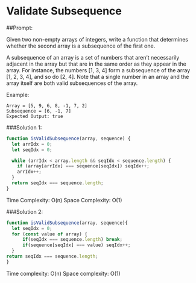 # Validate Subsequence

##Prompt:

Given two non-empty arrays of integers, write a function that determines whether the second array is a subsequence of the first one.

A subsequence of an array is a set of numbers that aren’t necessarily adjacent in the array but that are in the same order as they appear in the array. For instance, the numbers [1, 3, 4] form a subsequence of the array [1, 2, 3, 4], and so do [2, 4]. Note that a single number in an array and the array itself are both valid subsequences of the array.

Example:

```
Array = [5, 9, 6, 8, -1, 7, 2]
Subsequence = [6, -1, 7]
Expected Output: true
```

###Solution 1:
```js
function isValidSubsequence(array, sequence) {
  let arrIdx = 0;
  let seqIdx = 0;

  while (arrIdx < array.length && seqIdx < sequence.length) {
    if (array[arrIdx] === sequence[seqIdx]) seqIdx++;
    arrIdx++;
  }
  return seqIdx === sequence.length;
}
```
Time Complexity: O(n)
Space Complexity: O(1)

###Solution 2:
```js
function isValidSubsequence(array, sequence){
  let seqIdx = 0;
  for (const value of array) {
      if(seqIdx === sequence.length) break;
      if(sequence[seqIdx] === value) seqIdx++;
  }
return seqIdx === sequence.length;
}
```
Time complexity: O(n)
Space complexity: O(1)

